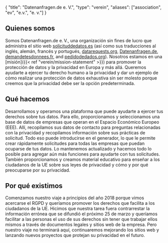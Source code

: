 {
    "title": "Datenanfragen.de e. V.",
    "type": "verein",
    "aliases": ["association", "ev", "e.v.", "e. v."]
}

## Quienes somos

Somos Datenanfragen.de e.&thinsp;V., una organización sin fines de lucro que administra el sitio web [solicituddedatos.es](https://www.solicituddedatos.es) (así como sus traducciones al inglés, alemán, francés y portugués, [datarequests.org](https://www.datarequests.org), [Datenanfragen.de](https://www.datenanfragen.de), [demandetesdonnees.fr](https://www.demandetesdonnees.fr), and [pedidodedados.org](https://www.pedidodedados.org/)). Nosotros estamos en una [misión]({{< ref "verein/mission-statement" >}}) para promover la protección de datos y la privacidad en Europa y más allá. Queremos ayudarte a ejercer tu derecho humano a la privacidad y dar un ejemplo de cómo realizar una protección de datos exhaustiva sin ser molesto porque creemos que la privacidad debe ser la opción predeterminada.

## Qué hacemos

Desarrollamos y operamos una plataforma que puede ayudarte a ejercer tus derechos sobre tus datos. Para ello, proporcionamos y seleccionamos una base de datos de empresas que operan en el Espacio Económico Europeo (EEE). Allí, recopilamos sus datos de contacto para preguntas relacionadas con la privacidad y recopilamos información sobre sus prácticas de solicitud. Todo eso puede introducirse en el generador, lo que le permite crear rápidamente solicitudes para todas las empresas que puedan ocuparse de tus datos. Lo mantenemos actualizado y hacemos todo lo posible para agregar aún más funciones para ayudarte con tus solicitudes. También proporcionamos y creamos material educativo para enseñar a los ciudadanos de la UE sobre sus leyes de privacidad y cómo y por qué preocuparse por su privacidad.

## Por qué existimos

Comenzamos nuestro viaje a principios del año 2018 porque vimos acercarse el RGPD y queríamos promover los derechos que facilita a los ciudadanos de la UE. Hicimos que nuestra tarea fuera contrarrestar la información errónea que se difundió el próximo 25 de marzo y queríamos facilitar a las personas el uso de sus derechos sin tener que trabajar ellos mismos a través de documentos legales y sitios web de la empresa. Pero nuestro viaje no terminará aquí, continuaremos mejorando los sitios web y lanzando nuevos proyectos que protejan su privacidad en el futuro.
